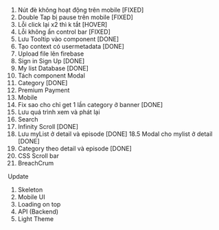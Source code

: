1. Nút đè không hoạt động trên mobile [FIXED]
2. Double Tap bị pause trên mobile [FIXED]
3. Lỗi click lại x2 thì k tắt [HOVER]
4. Lỗi không ẩn control bar [FIXED]
5. Lưu Tooltip vào component [DONE]
6. Tạo context có usermetadata [DONE]
7. Upload file lên firebase
8. Sign in Sign Up [DONE]
9. My list Database [DONE]
10. Tách component Modal
11. Category [DONE]
12. Premium Payment
13. Mobile
14. Fix sao cho chỉ get 1 lần category ở banner [DONE]
15. Lưu quá trình xem và phát lại
16. Search
17. Infinity Scroll [DONE]
18. Lưu myList ở detail và episode [DONE]
    18.5 Modal cho mylist ở detail [DONE]
19. Category theo detail và episode [DONE]
20. CSS Scroll bar
21. BreachCrum

Update

1. Skeleton
2. Mobile UI
3. Loading on top
4. API (Backend)
5. Light Theme
